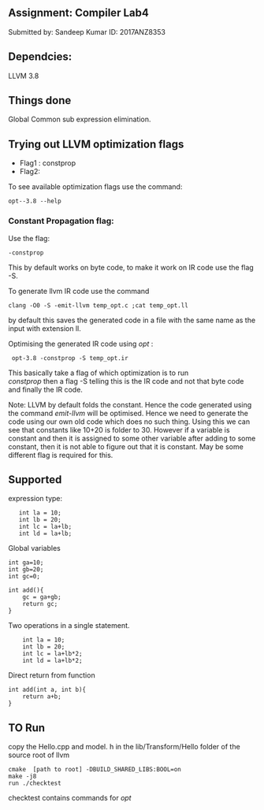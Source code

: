 ##  Assignment: Compiler Lab4
Submitted by: Sandeep Kumar
ID: 2017ANZ8353

## Dependcies:
LLVM 3.8

## Things done 
Global Common sub expression elimination.

## Trying out LLVM optimization flags
 * Flag1 : constprop
 * Flag2: 
 
 To see available optimization flags use the command:
 ~~~
 opt--3.8 --help
 ~~~
 
 ### Constant Propagation flag:
 Use the flag:
 ~~~
 -constprop
 ~~~
 
 This by default works on byte code, to make it work on IR code use the flag -S.
 
 To generate llvm IR code use the command
 
 ~~~
 clang -O0 -S -emit-llvm temp_opt.c ;cat temp_opt.ll
 ~~~
 by default this saves the generated code in a file with the same name as the input with extension ll.
 
 Optimising the generated IR code using *opt* :
 
 ~~~
  opt-3.8 -constprop -S temp_opt.ir
 ~~~
 
 This basically take a flag of which optimization is to run  
 *constprop*
 then a flag -S telling this is the IR code and not that byte code
 and finally the IR code.
 
 Note: LLVM by default folds the constant. Hence the code generated using the command *emit-llvm* will be optimised. Hence we need to generate the code using
 our own old code which does no such thing. Using this we can see that constants like 10+20 is folder to 30. However if a variable is constant and then it is assigned
 to some other variable after adding to some constant, then it is not able to figure out that it is constant. May be some different flag is required for this.

## Supported
expression type:

~~~
   int la = 10;
   int lb = 20;
   int lc = la+lb;
   int ld = la+lb;
~~~

Global variables

~~~
int ga=10;
int gb=20;
int gc=0;

int add(){
	gc = ga+gb;
	return gc;
}

~~~

Two operations in a single statement.

~~~
 	int la = 10;
    int lb = 20;
    int lc = la+lb*2;
    int ld = la+lb*2;
~~~

Direct return from function
~~~
int add(int a, int b){
	return a+b;
}
~~~

## TO Run
copy the Hello.cpp and model. h in the lib/Transform/Hello folder of the source root of llvm  
~~~
cmake  [path to root] -DBUILD_SHARED_LIBS:BOOL=on  
make -j8  
run ./checktest  
~~~

checktest contains commands for *opt*